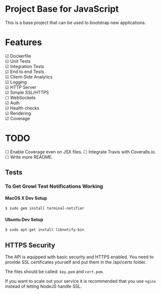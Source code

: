 # Project Base for JavaScript

This is a base project that can be used to bootstrap new applications.

# Features

☑ Dockerfile  
☑ Unit Tests  
☑ Integration Tests  
☑ End to end Tests  
☑ Client-Side Analytics  
☑ Logging  
☑ HTTP Server  
☑ Simple SSL/HTTPS  
☐ WebSockets  
☑ Auth  
☑ Health checks  
☑ Rendering  
☑ Coverage

# TODO

☐ Enable Coverage even on JSX files.
☐ Integrate Travis with Coveralls.io.
☐ Write more README.

## Tests

### To Get Growl Test Notifications Working

#### MacOS X Dev Setup

```bash
$ sudo gem install terminal-notifier
```

#### Ubuntu Dev Setup

```bash
$ sudo apt-get install libnotify-bin
```

## HTTPS Security

The API is equipped with basic security and HTTPS enabled.
You need to provide SSL certificates yourself and put them
in the /api/certs folder.

The files should be called: `key.pem` and `cert.pem`.

If you want to scale out your service it is recommended that
you use `nginx` instead of letting NodeJS handle SSL.
